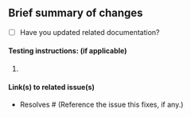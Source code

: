 ## Brief summary of changes


- [ ] Have you updated related documentation?  

#### Testing instructions: (if applicable)

1.

#### Link(s) to related issue(s)

* Resolves #  (Reference the issue this fixes, if any.)
